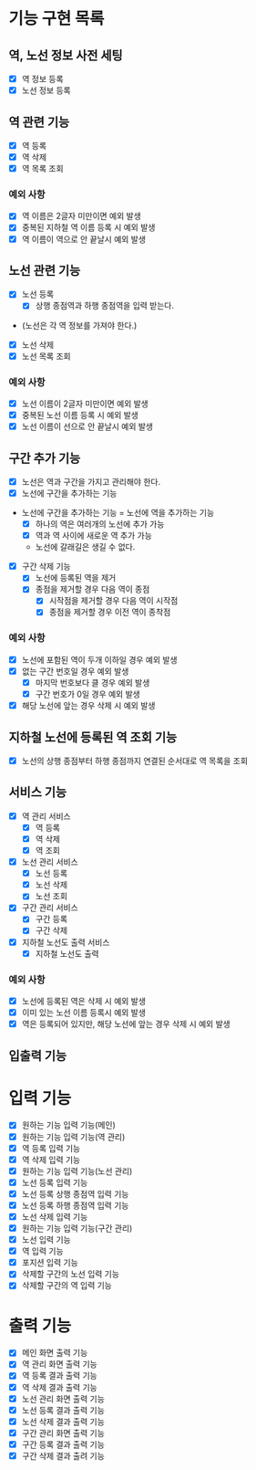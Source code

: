 # 기능 구현 목록

## 역, 노선 정보 사전 세팅
- [x] 역 정보 등록
- [x] 노선 정보 등록

## 역 관련 기능
- [x] 역 등록
- [x] 역 삭제
- [x] 역 목록 조회
### 예외 사항
- [x] 역 이름은 2글자 미만이면 예외 발생
- [x] 중복된 지하철 역 이름 등록 시 예외 발생
- [x] 역 이름이 역으로 안 끝날시 예외 발생

## 노선 관련 기능
- [x] 노선 등록
  - [x] 상행 종점역과 하행 종점역을 입력 받는다.
- (노선은 각 역 정보를 가져야 한다.)
- [x] 노선 삭제
- [x] 노선 목록 조회
### 예외 사항
- [x] 노선 이름이 2글자 미만이면 예외 발생
- [x] 중복된 노선 이름 등록 시 예외 발생
- [x] 노선 이름이 선으로 안 끝날시 예외 발생

## 구간 추가 기능
- [x] 노선은 역과 구간을 가지고 관리해야 한다.
- [x] 노선에 구간을 추가하는 기능
- 노선에 구간을 추가하는 기능 = 노선에 역을 추가하는 기능
  - [x] 하나의 역은 여러개의 노선에 추가 가능
  - [x] 역과 역 사이에 새로운 역 추가 가능
  - 노선에 갈래길은 생길 수 없다.
- [x] 구간 삭제 기능
  - [x] 노선에 등록된 역을 제거
  - [x] 종점을 제거할 경우 다음 역이 종점
    - [x] 시작점을 제거할 경우 다음 역이 시작점
    - [x] 종점을 제거할 경우 이전 역이 종착점
### 예외 사항
- [x] 노선에 포함된 역이 두개 이하일 경우 예외 발생
- [x] 없는 구간 번호일 경우 예외 발생
  - [x] 마지막 번호보다 클 경우 예외 발생
  - [x] 구간 번호가 0일 경우 예외 발생
- [x] 해당 노선에 앞는 경우 삭제 시 예외 발생

## 지하철 노선에 등록된 역 조회 기능
- [x] 노선의 상행 종점부터 하행 종점까지 연결된 순서대로 역 목록을 조회

## 서비스 기능
- [x] 역 관리 서비스
  - [x] 역 등록
  - [x] 역 삭제
  - [x] 역 조회
- [x] 노선 관리 서비스
  - [x] 노선 등록
  - [x] 노선 삭제
  - [x] 노선 조회
- [x] 구간 관리 서비스
  - [x] 구간 등록
  - [x] 구간 삭제
- [x] 지하철 노선도 출력 서비스
  - [x] 지하철 노선도 출력
### 예외 사항
- [x] 노선에 등록된 역은 삭제 시 예외 발생
- [x] 이미 있는 노선 이름 등록시 예외 발생
- [x] 역은 등록되어 있지만, 해당 노선에 앞는 경우 삭제 시 예외 발생

## 입출력 기능
# 입력 기능
- [x] 원하는 기능 입력 기능(메인)
- [x] 원하는 기능 입력 기능(역 관리)
- [x] 역 등록 입력 기능
- [x] 역 삭제 입력 기능
- [x] 원하는 기능 입력 기능(노선 관리)
- [x] 노선 등록 입력 기능
- [x] 노선 등록 상행 종점역 입력 기능
- [x] 노선 등록 하행 종점역 입력 기능
- [x] 노선 삭제 입력 기능
- [x] 원하는 기능 입력 기능(구간 관리)
- [x] 노선 입력 기능
- [x] 역 입력 기능
- [x] 포지션 입력 기능
- [x] 삭제할 구간의 노선 입력 기능
- [x] 삭제할 구간의 역 입력 기능

# 출력 기능
- [x] 메인 화면 출력 기능
- [x] 역 관리 화면 출력 기능
- [x] 역 등록 결과 출력 기능
- [x] 역 삭제 결과 출력 기능
- [x] 노선 관리 화면 출력 기능
- [x] 노선 등록 결과 출력 기능
- [x] 노선 삭제 결과 출력 기능
- [x] 구간 관리 화면 출력 기능
- [x] 구간 등록 결과 출력 기능
- [x] 구간 삭제 결과 출려 기능